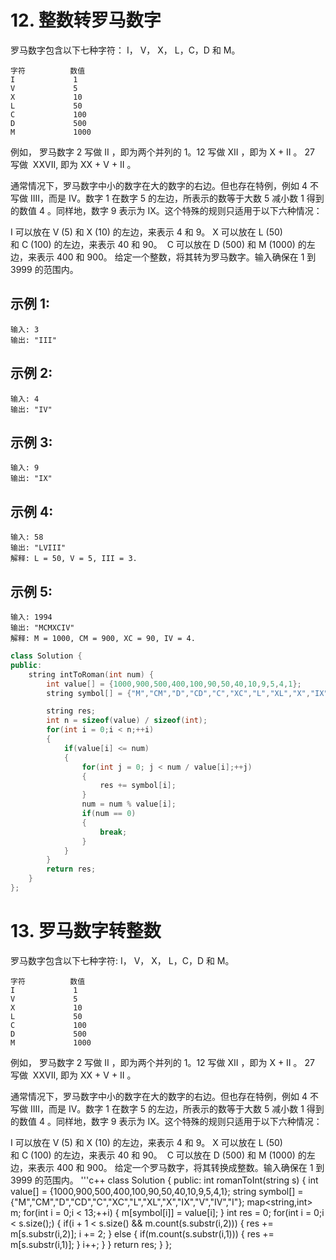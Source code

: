 # 12. 整数转罗马数字
罗马数字包含以下七种字符： I， V， X， L，C，D 和 M。
```
字符          数值
I             1
V             5
X             10
L             50
C             100
D             500
M             1000
```
例如， 罗马数字 2 写做 II ，即为两个并列的 1。12 写做 XII ，即为 X + II 。 27 写做  XXVII, 即为 XX + V + II 。

通常情况下，罗马数字中小的数字在大的数字的右边。但也存在特例，例如 4 不写做 IIII，而是 IV。数字 1 在数字 5 的左边，所表示的数等于大数 5 减小数 1 得到的数值 4 。同样地，数字 9 表示为 IX。这个特殊的规则只适用于以下六种情况：

I 可以放在 V (5) 和 X (10) 的左边，来表示 4 和 9。
X 可以放在 L (50) 和 C (100) 的左边，来表示 40 和 90。 
C 可以放在 D (500) 和 M (1000) 的左边，来表示 400 和 900。
给定一个整数，将其转为罗马数字。输入确保在 1 到 3999 的范围内。

## 示例 1:
```
输入: 3
输出: "III"
```
## 示例 2:
```
输入: 4
输出: "IV"
```
## 示例 3:
```
输入: 9
输出: "IX"
```
## 示例 4:
```
输入: 58
输出: "LVIII"
解释: L = 50, V = 5, III = 3.
```
## 示例 5:
```
输入: 1994
输出: "MCMXCIV"
解释: M = 1000, CM = 900, XC = 90, IV = 4.
```
```c++
class Solution {
public:
    string intToRoman(int num) {
        int value[] = {1000,900,500,400,100,90,50,40,10,9,5,4,1};
        string symbol[] = {"M","CM","D","CD","C","XC","L","XL","X","IX","V","IV","I"};

        string res;
        int n = sizeof(value) / sizeof(int);
        for(int i = 0;i < n;++i)
        {
            if(value[i] <= num)
            {
                for(int j = 0; j < num / value[i];++j)
                {
                    res += symbol[i];
                }
                num = num % value[i];
                if(num == 0)
                {
                    break;
                }
            }
        }
        return res;
    }
};
```

# 13. 罗马数字转整数
罗马数字包含以下七种字符: I， V， X， L，C，D 和 M。
```
字符          数值
I             1
V             5
X             10
L             50
C             100
D             500
M             1000
```
例如， 罗马数字 2 写做 II ，即为两个并列的 1。12 写做 XII ，即为 X + II 。 27 写做  XXVII, 即为 XX + V + II 。

通常情况下，罗马数字中小的数字在大的数字的右边。但也存在特例，例如 4 不写做 IIII，而是 IV。数字 1 在数字 5 的左边，所表示的数等于大数 5 减小数 1 得到的数值 4 。同样地，数字 9 表示为 IX。这个特殊的规则只适用于以下六种情况：

I 可以放在 V (5) 和 X (10) 的左边，来表示 4 和 9。
X 可以放在 L (50) 和 C (100) 的左边，来表示 40 和 90。 
C 可以放在 D (500) 和 M (1000) 的左边，来表示 400 和 900。
给定一个罗马数字，将其转换成整数。输入确保在 1 到 3999 的范围内。
'''c++
class Solution {
public:
    int romanToInt(string s) {
        int value[] = {1000,900,500,400,100,90,50,40,10,9,5,4,1};
        string symbol[] = {"M","CM","D","CD","C","XC","L","XL","X","IX","V","IV","I"};
        map<string,int> m;
        for(int i = 0;i < 13;++i)
        {
            m[symbol[i]] = value[i];
        }
        int res = 0;
        for(int i = 0;i < s.size();)
        {
            if(i + 1 < s.size() && m.count(s.substr(i,2)))
            {
                res += m[s.substr(i,2)];
                i += 2;
            }
            else
            {
                if(m.count(s.substr(i,1)))
                {
                    res += m[s.substr(i,1)];
                }
                i++;
            }
        }
        return res;
    }
};
```
